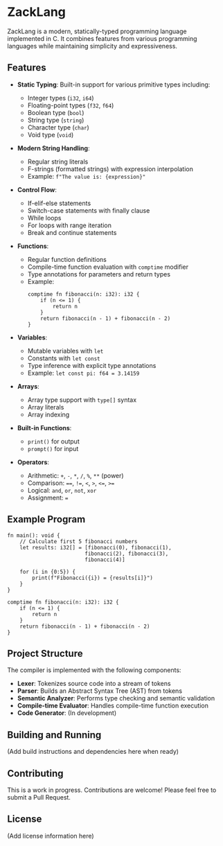 # ZackLang

ZackLang is a modern, statically-typed programming language implemented in C. It combines features from various programming languages while maintaining simplicity and expressiveness.

## Features

- **Static Typing**: Built-in support for various primitive types including:

  - Integer types (`i32`, `i64`)
  - Floating-point types (`f32`, `f64`)
  - Boolean type (`bool`)
  - String type (`string`)
  - Character type (`char`)
  - Void type (`void`)

- **Modern String Handling**:

  - Regular string literals
  - F-strings (formatted strings) with expression interpolation
  - Example: `f"The value is: {expression}"`

- **Control Flow**:

  - If-elif-else statements
  - Switch-case statements with finally clause
  - While loops
  - For loops with range iteration
  - Break and continue statements

- **Functions**:

  - Regular function definitions
  - Compile-time function evaluation with `comptime` modifier
  - Type annotations for parameters and return types
  - Example:
    ```
    comptime fn fibonacci(n: i32): i32 {
        if (n <= 1) {
            return n
        }
        return fibonacci(n - 1) + fibonacci(n - 2)
    }
    ```

- **Variables**:

  - Mutable variables with `let`
  - Constants with `let const`
  - Type inference with explicit type annotations
  - Example: `let const pi: f64 = 3.14159`

- **Arrays**:

  - Array type support with `type[]` syntax
  - Array literals
  - Array indexing

- **Built-in Functions**:

  - `print()` for output
  - `prompt()` for input

- **Operators**:
  - Arithmetic: `+`, `-`, `*`, `/`, `%`, `**` (power)
  - Comparison: `==`, `!=`, `<`, `>`, `<=`, `>=`
  - Logical: `and`, `or`, `not`, `xor`
  - Assignment: `=`

## Example Program

```zacklang
fn main(): void {
    // Calculate first 5 fibonacci numbers
    let results: i32[] = [fibonacci(0), fibonacci(1),
                         fibonacci(2), fibonacci(3),
                         fibonacci(4)]

    for (i in {0:5}) {
        print(f"Fibonacci({i}) = {results[i]}")
    }
}

comptime fn fibonacci(n: i32): i32 {
    if (n <= 1) {
        return n
    }
    return fibonacci(n - 1) + fibonacci(n - 2)
}
```

## Project Structure

The compiler is implemented with the following components:

- **Lexer**: Tokenizes source code into a stream of tokens
- **Parser**: Builds an Abstract Syntax Tree (AST) from tokens
- **Semantic Analyzer**: Performs type checking and semantic validation
- **Compile-time Evaluator**: Handles compile-time function execution
- **Code Generator**: (In development)

## Building and Running

(Add build instructions and dependencies here when ready)

## Contributing

This is a work in progress. Contributions are welcome! Please feel free to submit a Pull Request.

## License

(Add license information here)
